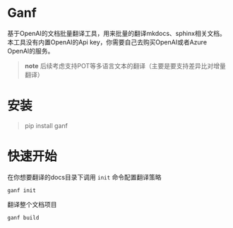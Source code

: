 # Ganf

基于OpenAI的文档批量翻译工具，用来批量的翻译mkdocs、sphinx相关文档。
本工具没有内置OpenAI的Api key，你需要自己去购买OpenAI或者Azure OpenAI的服务。

> **note** 后续考虑支持POT等多语言文本的翻译（主要是要支持差异比对增量翻译）


# 安装

> pip install ganf


# 快速开始

在你想要翻译的docs目录下调用 `init` 命令配置翻译策略

```shell
ganf init
```

翻译整个文档项目
```shell
ganf build
```


